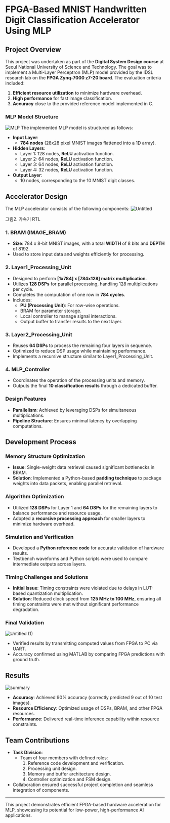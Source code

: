 # FPGA-Based MNIST Handwritten Digit Classification Accelerator Using MLP

## Project Overview
This project was undertaken as part of the **Digital System Design course** at Seoul National University of Science and Technology. The goal was to implement a Multi-Layer Perceptron (MLP) model provided by the IDSL research lab on the **FPGA Zynq-7000 z7-20 board**. The evaluation criteria included:

1. **Efficient resource utilization** to minimize hardware overhead.
2. **High performance** for fast image classification.
3. **Accuracy** close to the provided reference model implemented in C.

### MLP Model Structure
![MLP](https://github.com/user-attachments/assets/e6964174-bec4-47bf-b93e-2c5b42ebac57)
The implemented MLP model is structured as follows:
- **Input Layer**: 
  - **784 nodes** (28x28 pixel MNIST images flattened into a 1D array).
- **Hidden Layers**:
  - Layer 1: 128 nodes, **ReLU** activation function.
  - Layer 2: 64 nodes, **ReLU** activation function.
  - Layer 3: 64 nodes, **ReLU** activation function.
  - Layer 4: 32 nodes, **ReLU** activation function.
- **Output Layer**:
  - 10 nodes, corresponding to the 10 MNIST digit classes.

## Accelerator Design
The MLP accelerator consists of the following components:
![Untitled](https://github.com/user-attachments/assets/43e39753-e94a-4e4c-ad95-495643ef2ab2)


그림2. 가속기 RTL
### 1. BRAM (IMAGE_BRAM)
- **Size**: 784 x 8-bit MNIST images, with a total **WIDTH** of 8 bits and **DEPTH** of 8192.
- Used to store input data and weights efficiently for processing.

### 2. Layer1_Processing_Unit
- Designed to perform **[1x784] x [784x128] matrix multiplication**.
- Utilizes **128 DSPs** for parallel processing, handling 128 multiplications per cycle.
- Completes the computation of one row in **784 cycles**.
- Includes:
  - **PU (Processing Unit)**: For row-wise operations.
  - BRAM for parameter storage.
  - Local controller to manage signal interactions.
  - Output buffer to transfer results to the next layer.

### 3. Layer2_Processing_Unit
- Reuses **64 DSPs** to process the remaining four layers in sequence.
- Optimized to reduce DSP usage while maintaining performance.
- Implements a recursive structure similar to Layer1_Processing_Unit.

### 4. MLP_Controller
- Coordinates the operation of the processing units and memory.
- Outputs the final **10 classification results** through a dedicated buffer.

### Design Features
- **Parallelism**: Achieved by leveraging DSPs for simultaneous multiplications.
- **Pipeline Structure**: Ensures minimal latency by overlapping computations.

## Development Process
### Memory Structure Optimization
- **Issue**: Single-weight data retrieval caused significant bottlenecks in BRAM.
- **Solution**: Implemented a Python-based **padding technique** to package weights into data packets, enabling parallel retrieval.

### Algorithm Optimization
- Utilized **128 DSPs** for Layer 1 and **64 DSPs** for the remaining layers to balance performance and resource usage.
- Adopted a **recursive processing approach** for smaller layers to minimize hardware overhead.

### Simulation and Verification
- Developed a **Python reference code** for accurate validation of hardware results.
- Testbench waveforms and Python scripts were used to compare intermediate outputs across layers.

### Timing Challenges and Solutions
- **Initial Issue**: Timing constraints were violated due to delays in LUT-based quantization multiplication.
- **Solution**: Reduced clock speed from **125 MHz to 100 MHz**, ensuring all timing constraints were met without significant performance degradation.

### Final Validation
![Untitled (1)](https://github.com/user-attachments/assets/f15b576e-2b00-4b8a-93f2-5bb80cde56ae)
- Verified results by transmitting computed values from FPGA to PC via UART.
- Accuracy confirmed using MATLAB by comparing FPGA predictions with ground truth.


## Results
![summary](https://github.com/user-attachments/assets/0c181ba4-7278-46cb-9842-c84e4fa62c1d)

- **Accuracy**: Achieved 90% accuracy (correctly predicted 9 out of 10 test images).
- **Resource Efficiency**: Optimized usage of DSPs, BRAM, and other FPGA resources.
- **Performance**: Delivered real-time inference capability within resource constraints.

## Team Contributions
- **Task Division**:
  - Team of four members with defined roles:
    1. Reference code development and verification.
    2. Processing unit design.
    3. Memory and buffer architecture design.
    4. Controller optimization and FSM design.
- Collaboration ensured successful project completion and seamless integration of components.

---
This project demonstrates efficient FPGA-based hardware acceleration for MLP, showcasing its potential for low-power, high-performance AI applications.
